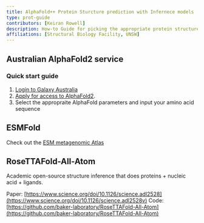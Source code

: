 ```yaml
---
title: AlphaFold++ Protein Sturcture prediction with Infernece models 
type: prot-guide
contributors: [Keiran Rowell]
description: How-to Guide for picking the appropriate protein structure prediction program 
affiliations: [Structural Biology Facility, UNSW]
---
```


## Australian AlphaFold2 service 

### Quick start guide

1. [Login to Galaxy Australia](#register-and-login)
2. [Apply for access to AlphaFold2](https://site.usegalaxy.org.au/request/access/alphafold).
3. Select the appropraite AlphaFold parameters and input your amino acid sequence 

## ESMFold

Check out the [ESM metagenomic Atlas](https://esmatlas.com/)

## RoseTTAFold-All-Atom

Academic open-source structure inference that does proteins + nucleic acid + ligands.

Paper: [https://www.science.org/doi/10.1126/science.adl2528](https://www.science.org/doi/10.1126/science.adl2528v) 
Code: [https://github.com/baker-laboratory/RoseTTAFold-All-Atom](https://github.com/baker-laboratory/RoseTTAFold-All-Atom) 
